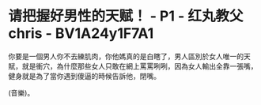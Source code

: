 # 请把握好男性的天赋！ - P1 - 红丸教父chris - BV1A24y1F7A1

你要是一個男人你不去練肌肉，你他媽真的是白瞎了，男人區別於女人唯一的天賦，就是衝穴，為什麼那些女人只敢在網上罵罵咧咧，因為女人輸出全靠一張嘴，健身就是為了當你遇到傻逼的時候告訴他，閉嘴。

(音樂)。